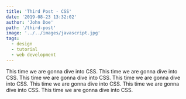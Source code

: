 ```yaml
---
title: 'Third Post - CSS'
date: '2019-08-23 13:32:02'
author: 'John Doe'
path: '/third-post'
image: '../../images/javascript.jpg'
tags: 
  - design
  - tutorial
  - web development
---
```


This time we are gonna dive into CSS. This time we are gonna dive into CSS. This time we are gonna dive into CSS. This time we are gonna dive into CSS. This time we are gonna dive into CSS. This time we are gonna dive into CSS. This time we are gonna dive into CSS. 
